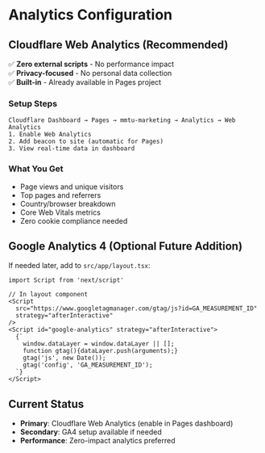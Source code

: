 # Analytics Configuration

## Cloudflare Web Analytics (Recommended)
✅ **Zero external scripts** - No performance impact  
✅ **Privacy-focused** - No personal data collection  
✅ **Built-in** - Already available in Pages project

### Setup Steps
```
Cloudflare Dashboard → Pages → mmtu-marketing → Analytics → Web Analytics
1. Enable Web Analytics
2. Add beacon to site (automatic for Pages)
3. View real-time data in dashboard
```

### What You Get
- Page views and unique visitors
- Top pages and referrers  
- Country/browser breakdown
- Core Web Vitals metrics
- Zero cookie compliance needed

## Google Analytics 4 (Optional Future Addition)
If needed later, add to `src/app/layout.tsx`:

```tsx
import Script from 'next/script'

// In layout component
<Script
  src="https://www.googletagmanager.com/gtag/js?id=GA_MEASUREMENT_ID"
  strategy="afterInteractive"
/>
<Script id="google-analytics" strategy="afterInteractive">
  {`
    window.dataLayer = window.dataLayer || [];
    function gtag(){dataLayer.push(arguments);}
    gtag('js', new Date());
    gtag('config', 'GA_MEASUREMENT_ID');
  `}
</Script>
```

## Current Status
- **Primary**: Cloudflare Web Analytics (enable in Pages dashboard)
- **Secondary**: GA4 setup available if needed
- **Performance**: Zero-impact analytics preferred